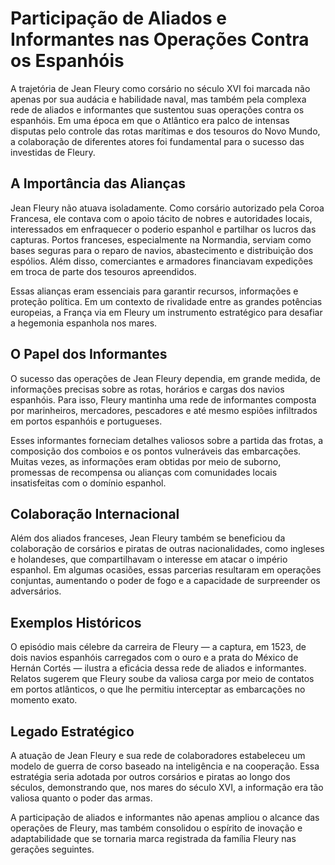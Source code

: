 # Participação de Aliados e Informantes nas Operações Contra os Espanhóis

A trajetória de Jean Fleury como corsário no século XVI foi marcada não apenas por sua audácia e habilidade naval, mas também pela complexa rede de aliados e informantes que sustentou suas operações contra os espanhóis. Em uma época em que o Atlântico era palco de intensas disputas pelo controle das rotas marítimas e dos tesouros do Novo Mundo, a colaboração de diferentes atores foi fundamental para o sucesso das investidas de Fleury.

## A Importância das Alianças

Jean Fleury não atuava isoladamente. Como corsário autorizado pela Coroa Francesa, ele contava com o apoio tácito de nobres e autoridades locais, interessados em enfraquecer o poderio espanhol e partilhar os lucros das capturas. Portos franceses, especialmente na Normandia, serviam como bases seguras para o reparo de navios, abastecimento e distribuição dos espólios. Além disso, comerciantes e armadores financiavam expedições em troca de parte dos tesouros apreendidos.

Essas alianças eram essenciais para garantir recursos, informações e proteção política. Em um contexto de rivalidade entre as grandes potências europeias, a França via em Fleury um instrumento estratégico para desafiar a hegemonia espanhola nos mares.

## O Papel dos Informantes

O sucesso das operações de Jean Fleury dependia, em grande medida, de informações precisas sobre as rotas, horários e cargas dos navios espanhóis. Para isso, Fleury mantinha uma rede de informantes composta por marinheiros, mercadores, pescadores e até mesmo espiões infiltrados em portos espanhóis e portugueses.

Esses informantes forneciam detalhes valiosos sobre a partida das frotas, a composição dos comboios e os pontos vulneráveis das embarcações. Muitas vezes, as informações eram obtidas por meio de suborno, promessas de recompensa ou alianças com comunidades locais insatisfeitas com o domínio espanhol.

## Colaboração Internacional

Além dos aliados franceses, Jean Fleury também se beneficiou da colaboração de corsários e piratas de outras nacionalidades, como ingleses e holandeses, que compartilhavam o interesse em atacar o império espanhol. Em algumas ocasiões, essas parcerias resultaram em operações conjuntas, aumentando o poder de fogo e a capacidade de surpreender os adversários.

## Exemplos Históricos

O episódio mais célebre da carreira de Fleury — a captura, em 1523, de dois navios espanhóis carregados com o ouro e a prata do México de Hernán Cortés — ilustra a eficácia dessa rede de aliados e informantes. Relatos sugerem que Fleury soube da valiosa carga por meio de contatos em portos atlânticos, o que lhe permitiu interceptar as embarcações no momento exato.

## Legado Estratégico

A atuação de Jean Fleury e sua rede de colaboradores estabeleceu um modelo de guerra de corso baseado na inteligência e na cooperação. Essa estratégia seria adotada por outros corsários e piratas ao longo dos séculos, demonstrando que, nos mares do século XVI, a informação era tão valiosa quanto o poder das armas.

A participação de aliados e informantes não apenas ampliou o alcance das operações de Fleury, mas também consolidou o espírito de inovação e adaptabilidade que se tornaria marca registrada da família Fleury nas gerações seguintes.